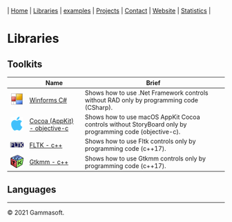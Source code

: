 | [Home](home.md) | [Libraries](libraries.md) | [examples](examples.md) | [Projects](https://sourceforge.net/u/gammasoft71) | [Contact](contact.md) | [Website](https://gammasoft71.wixsite.com/gammasoft) | [Statistics](statistics.md) |

# Libraries

## Toolkits

|                                                                                                               | Name                                                                                           | Brief                                                                                                                      |
|---------------------------------------------------------------------------------------------------------------|------------------------------------------------------------------------------------------------|----------------------------------------------------------------------------------------------------------------------------|
| [![](pictures/Winforms.png)](https://github.com/gammasoft71/Examples_CSharp/tree/master/System.Windows.Forms) | [Winforms C#](https://github.com/gammasoft71/Examples_CSharp/tree/master/System.Windows.Forms) | Shows how to use .Net Framework controls without RAD only by programming code (CSharp).                                    |
| [![](pictures/Cocoa.png)](https://github.com/gammasoft71/Examples_Cocoa)                                      | [Cocoa (AppKit) - objective-c](https://github.com/gammasoft71/Examples_Cocoa)                  | Shows how to use macOS AppKit Cocoa controls without StoryBoard only by programming code (objective-c).                    |
| [![](pictures/FLTK.png)](https://github.com/gammasoft71/Examples_FLTK)                                        | [FLTK - c++](https://github.com/gammasoft71/Examples_FLTK)                                     | Shows how to use Fltk controls only by programming code (c++17).                                                           |
| [![](pictures/Gtkmm.png)](https://github.com/gammasoft71/Examples_GTK)                                        | [Gtkmm - c++](https://github.com/gammasoft71/Examples_Gtk)                                     | Shows how to use Gtkmm controls only by programming code (c++17).                                                          |

## Languages

______________________________________________________________________________________________

© 2021 Gammasoft.
